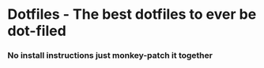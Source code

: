 # Dotfiles - The best dotfiles to ever be dot-filed

### No install instructions just monkey-patch it together
